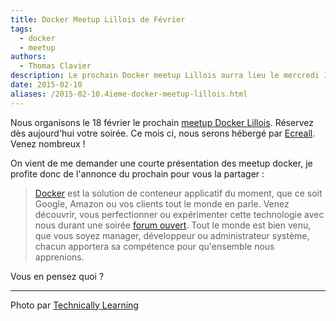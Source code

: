 ```yaml
---
title: Docker Meetup Lillois de Février
tags:
  - docker
  - meetup
authors:
  - Thomas Clavier
description: Le prochain Docker meetup Lillois aurra lieu le mercredi 18 février.
date: 2015-02-10
aliases: /2015-02-10.4ieme-docker-meetup-lillois.html
---
```


Nous organisons le 18 février le prochain [meetup Docker Lillois](http://www.meetup.com/Docker-Lille/events/220281226/). Réservez dès aujourd'hui votre soirée. Ce mois ci, nous serons hébergé par [Ecreall](http://ecreall.com). Venez nombreux !

On vient de me demander une courte présentation des meetup docker, je profite donc de l'annonce du prochain pour vous la partager :

> [Docker](http://docker.com) est la solution de conteneur applicatif du moment, que ce soit Google, Amazon ou vos clients tout le monde en parle. Venez découvrir, vous perfectionner ou expérimenter cette technologie avec nous durant une soirée [forum ouvert](http://fr.wikipedia.org/wiki/M%C3%A9thodologie_Forum_Ouvert). Tout le monde est bien venu, que vous soyez manager, développeur ou administrateur système, chacun apportera sa compétence pour qu'ensemble nous apprenions.

Vous en pensez quoi ?

---
Photo par [ Technically Learning](https://www.flickr.com/photos/technicallylearning/5851102598/)
